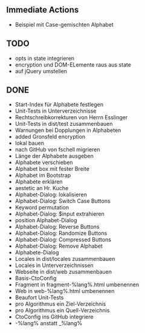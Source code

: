 ## Immediate Actions

* Beispiel mit Case-gemischten Alphabet

## TODO

* opts in state integrieren
* encryption und DOM-ELemente raus aus state
* auf jQuery umstellen

## DONE

* Start-Index für Alphabete festlegen
* Unit-Tests in Unterverzeichnisse
* Rechtschreibkorrekturen von Herrn Esslinger
* Unit-Tests in dist/test zusammenbauen
* Warnungen bei Dopplungen in Alphabeten
* added Gronsfeld encryption
* lokal bauen
* nach GitHub von fschell migrieren
* Länge der Alphabete ausgeben
* Alphabete verschieben
* Alphabet box mit fester Breite
* Alphabet im Bootstrap
* Alphabete erklären
* aestetic an Hr. Kuche
* Alphabet-Dialog: lokalisieren
* Alphabet-Dialog: Switch Case Buttons
* Keyword permutation
* Alphabet-Dialog: $input extrahieren
* position Alphabet-Dialog
* Alphabet-Dialog: Reverse Buttons
* Alphabet-Dialog: Randomize Buttons
* Alphabet-Dialog: Compressed Buttons
* Alphabet-Dialog: Remove Alphabet
* Alphabete-Dialog
* Locales in dist/locales zusammenbauen
* Locales in Unterverzeichnissen
* Webseite in dist/web zusammenbauen
* Basis-CtoConfig
* Fragment in fragment-%lang%.html umbenennen
* Web in web-%lang%.html umbenennen
* Beaufort Unit-Tests
* pro Algorithmus ein Ziel-Verzeichnis
* pro Algorithmus ein Quell-Verzeichnis
* CtoConfig ins GitHub integriere
* -%lang% anstatt _%lang%
